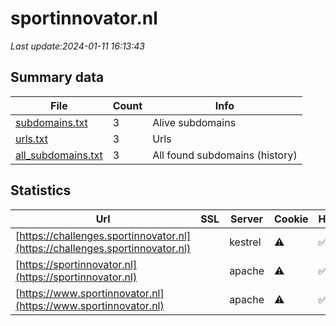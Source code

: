 # sportinnovator.nl
*Last update:2024-01-11 16:13:43*
## Summary data
| File       | Count | Info |
|------------|-------|------|
|[subdomains.txt](/data/sportinnovator/subdomains.txt)|3|Alive subdomains|
|[urls.txt](/data/sportinnovator/urls.txt)|3|Urls|
|[all_subdomains.txt](/data/sportinnovator/all_subdomains.txt)|3|All found subdomains (history)|
## Statistics
| Url | SSL | Server | Cookie | HSTS | CSP | XFO | XXP | RP | Tech |
|------------|-------|------|------|------|------|------|------|------|------|
|[https://challenges.sportinnovator.nl](https://challenges.sportinnovator.nl)| |kestrel|:warning: |:white_check_mark: | | |:white_check_mark: | |:white_check_mark: |HSTS Kestrel Microso...|
|[https://sportinnovator.nl](https://sportinnovator.nl)| |apache|:warning: |:white_check_mark: | | |:white_check_mark: |:white_check_mark: |:white_check_mark: |Apache HTTP Server H...|
|[https://www.sportinnovator.nl](https://www.sportinnovator.nl)| |apache|:warning: |:white_check_mark: | | |:white_check_mark: |:white_check_mark: |:white_check_mark: |Apache HTTP Server C...|